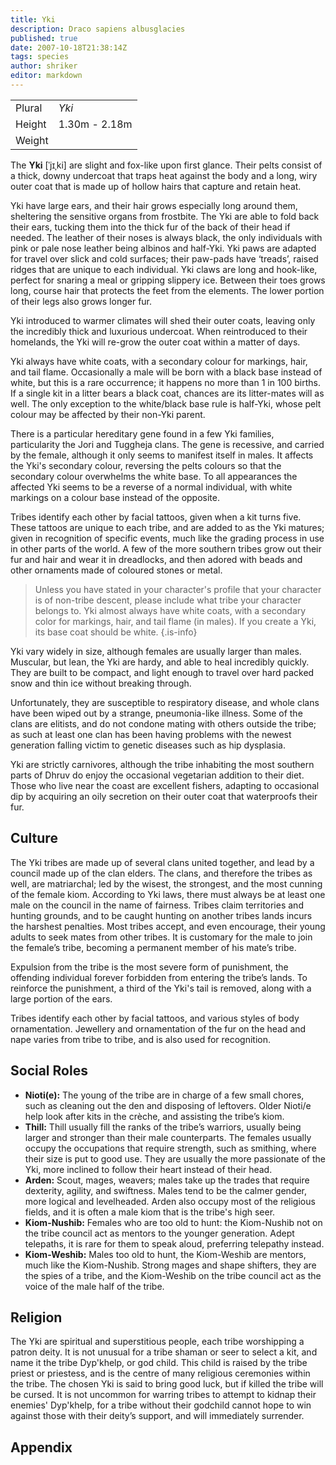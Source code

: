 ```yaml
---
title: Yki
description: Draco sapiens albusglacies
published: true
date: 2007-10-18T21:38:14Z
tags: species
author: shriker
editor: markdown
---
```


| | |
|-|-|
| Plural        | *Yki* |
| Height        | 1.30m - 2.18m |
| Weight        |  |

The **Yki** \[ˈjɪˌki\] are slight and fox-like upon first glance. Their pelts consist of a thick, downy undercoat that traps heat against the body and a long, wiry outer coat that is made up of hollow hairs that capture and retain heat.

Yki have large ears, and their hair grows especially long around them, sheltering the sensitive organs from frostbite. The Yki are able to fold back their ears, tucking them into the thick fur of the back of their head if needed. The leather of their noses is always black, the only individuals with pink or pale nose leather being albinos and half-Yki. Yki paws are adapted for travel over slick and cold surfaces; their paw-pads have ‘treads’, raised ridges that are unique to each individual. Yki claws are long and hook-like, perfect for snaring a meal or gripping slippery ice. Between their toes grows long, course hair that protects the feet from the elements. The lower portion of their legs also grows longer fur.

Yki introduced to warmer climates will shed their outer coats, leaving only the incredibly thick and luxurious undercoat. When reintroduced to their homelands, the Yki will re-grow the outer coat within a matter of days.

Yki always have white coats, with a secondary colour for markings, hair, and tail flame. Occasionally a male will be born with a black base instead of white, but this is a rare occurrence; it happens no more than 1 in 100 births. If a single kit in a litter bears a black coat, chances are its litter-mates will as well. The only exception to the white/black base rule is half-Yki, whose pelt colour may be affected by their non-Yki parent.

There is a particular hereditary gene found in a few Yki families, particularity the Jori and Tuggheja clans. The gene is recessive, and carried by the female, although it only seems to manifest itself in males. It affects the Yki's secondary colour, reversing the pelts colours so that the secondary colour overwhelms the white base. To all appearances the affected Yki seems to be a reverse of a normal individual, with white markings on a colour base instead of the opposite.

Tribes identify each other by facial tattoos, given when a kit turns five. These tattoos are unique to each tribe, and are added to as the Yki matures; given in recognition of specific events, much like the grading process in use in other parts of the world. A few of the more southern tribes grow out their fur and hair and wear it in dreadlocks, and then adored with beads and other ornaments made of coloured stones or metal.

> Unless you have stated in your character's profile that your character is of non-tribe descent, please include what tribe your character belongs to. Yki almost always have white coats, with a secondary color for markings, hair, and tail flame (in males). If you create a Yki, its base coat should be white. 
{.is-info}

Yki vary widely in size, although females are usually larger than males. Muscular, but lean, the Yki are hardy, and able to heal incredibly quickly. They are built to be compact, and light enough to travel over hard packed snow and thin ice without breaking through.

Unfortunately, they are susceptible to respiratory disease, and whole clans have been wiped out by a strange, pneumonia-like illness. Some of the clans are elitists, and do not condone mating with others outside the tribe; as such at least one clan has been having problems with the newest generation falling victim to genetic diseases such as hip dysplasia.

Yki are strictly carnivores, although the tribe inhabiting the most southern parts of Dhruv do enjoy the occasional vegetarian addition to their diet. Those who live near the coast are excellent fishers, adapting to occasional dip by acquiring an oily secretion on their outer coat that waterproofs their fur.

## Culture

The Yki tribes are made up of several clans united together, and lead by a council made up of the clan elders. The clans, and therefore the tribes as well, are matriarchal; led by the wisest, the strongest, and the most cunning of the female kiom. According to Yki laws, there must always be at least one male on the council in the name of fairness. Tribes claim territories and hunting grounds, and to be caught hunting on another tribes lands incurs the harshest penalties. Most tribes accept, and even encourage, their young adults to seek mates from other tribes. It is customary for the male to join the female’s tribe, becoming a permanent member of his mate’s tribe.

Expulsion from the tribe is the most severe form of punishment, the offending individual forever forbidden from entering the tribe’s lands. To reinforce the punishment, a third of the Yki's tail is removed, along with a large portion of the ears.

Tribes identify each other by facial tattoos, and various styles of body ornamentation. Jewellery and ornamentation of the fur on the head and nape varies from tribe to tribe, and is also used for recognition.

## Social Roles

- **Nioti(e):** The young of the tribe are in charge of a few small chores, such as cleaning out the den and disposing of leftovers. Older Nioti/e help look after kits in the crèche, and assisting the tribe’s kiom.
- **Thill:** Thill usually fill the ranks of the tribe’s warriors, usually being larger and stronger than their male counterparts. The females usually occupy the occupations that require strength, such as smithing, where their size is put to good use. They are usually the more passionate of the Yki, more inclined to follow their heart instead of their head.
- **Arden:** Scout, mages, weavers; males take up the trades that require dexterity, agility, and swiftness. Males tend to be the calmer gender, more logical and levelheaded. Arden also occupy most of the religious fields, and it is often a male kiom that is the tribe's high seer.
- **Kiom-Nushib:** Females who are too old to hunt: the Kiom-Nushib not on the tribe council act as mentors to the younger generation. Adept telepaths, it is rare for them to speak aloud, preferring telepathy instead.
- **Kiom-Weshib:** Males too old to hunt, the Kiom-Weshib are mentors, much like the Kiom-Nushib. Strong mages and shape shifters, they are the spies of a tribe, and the Kiom-Weshib on the tribe council act as the voice of the male half of the tribe. 

## Religion

The Yki are spiritual and superstitious people, each tribe worshipping a patron deity. It is not unusual for a tribe shaman or seer to select a kit, and name it the tribe Dyp'khelp, or god child. This child is raised by the tribe priest or priestess, and is the centre of many religious ceremonies within the tribe. The chosen Yki is said to bring good luck, but if killed the tribe will be cursed. It is not uncommon for warring tribes to attempt to kidnap their enemies' Dyp'khelp, for a tribe without their godchild cannot hope to win against those with their deity’s support, and will immediately surrender.

## Appendix